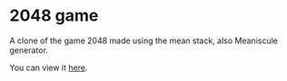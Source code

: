 # 2048 game

A clone of the game 2048 made using the mean stack, also Meaniscule generator.

You can view it [here](http://meret.io:4545/game).
